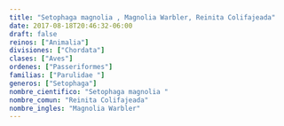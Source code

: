 ```yaml
---
title: "Setophaga magnolia , Magnolia Warbler, Reinita Colifajeada"
date: 2017-08-18T20:46:32-06:00
draft: false
reinos: ["Animalia"]
divisiones: ["Chordata"]
clases: ["Aves"]
ordenes: ["Passeriformes"]
familias: ["Parulidae "]
generos: ["Setophaga"]
nombre_cientifico: "Setophaga magnolia "
nombre_comun: "Reinita Colifajeada"
nombre_ingles: "Magnolia Warbler"
---
```

